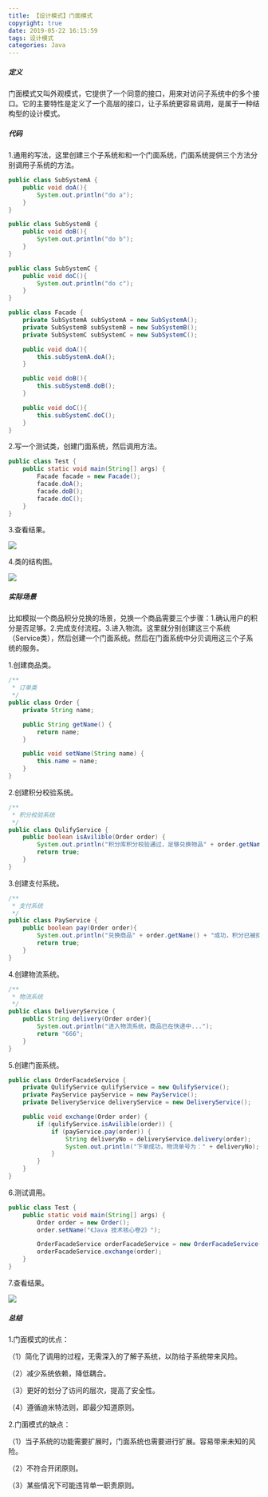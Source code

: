 ```yaml
---
title: 【设计模式】门面模式
copyright: true
date: 2019-05-22 16:15:59
tags: 设计模式
categories: Java
---
```


##### 定义

​	门面模式又叫外观模式，它提供了一个同意的接口，用来对访问子系统中的多个接口。它的主要特性是定义了一个高层的接口，让子系统更容易调用，是属于一种结构型的设计模式。

##### 代码

 1.通用的写法，这里创建三个子系统和和一个门面系统，门面系统提供三个方法分别调用子系统的方法。

```java
public class SubSystemA {
    public void doA(){
        System.out.println("do a");
    }
}
```

<!-- more -->

```java
public class SubSystemB {
    public void doB(){
        System.out.println("do b");
    }
}
```

```java
public class SubSystemC {
    public void doC(){
        System.out.println("do c");
    }
}
```

```java
public class Facade {
    private SubSystemA subSystemA = new SubSystemA();
    private SubSystemB subSystemB = new SubSystemB();
    private SubSystemC subSystemC = new SubSystemC();

    public void doA(){
        this.subSystemA.doA();
    }

    public void doB(){
        this.subSystemB.doB();
    }

    public void doC(){
        this.subSystemC.doC();
    }
}
```

2.写一个测试类，创建门面系统，然后调用方法。

```java
public class Test {
    public static void main(String[] args) {
        Facade facade = new Facade();
        facade.doA();
        facade.doB();
        facade.doC();
    }
}
```

3.查看结果。

![](https://img-blog.csdnimg.cn/20200403105801413.jpg)

4.类的结构图。

![](https://img-blog.csdnimg.cn/20200403110106161.png?x-oss-process=image/watermark,type_ZmFuZ3poZW5naGVpdGk,shadow_10,text_aHR0cHM6Ly9ibG9nLmNzZG4ubmV0L3poYW50aWFubHVu,size_16,color_FFFFFF,t_70)

##### 实际场景

​	比如模拟一个商品积分兑换的场景，兑换一个商品需要三个步骤：1.确认用户的积分是否足够。2.完成支付流程。3.进入物流。这里就分别创建这三个系统（Service类），然后创建一个门面系统。然后在门面系统中分贝调用这三个子系统的服务。

1.创建商品类。

```java
/**
 * 订单类
 */
public class Order {
    private String name;

    public String getName() {
        return name;
    }

    public void setName(String name) {
        this.name = name;
    }
}
```

 2.创建积分校验系统。

```java
/**
 * 积分校验系统
 */
public class QulifyService {
    public boolean isAvilible(Order order) {
        System.out.println("积分库积分校验通过，足够兑换物品" + order.getName());
        return true;
    }
}
```

 3.创建支付系统。

```java
/**
 * 支付系统
 */
public class PayService {
    public boolean pay(Order order){
        System.out.println("兑换商品" + order.getName() + "成功，积分已被扣除");
        return true;
    }
}
```

4.创建物流系统。

```java
/**
 * 物流系统
 */
public class DeliveryService {
    public String delivery(Order order){
        System.out.println("进入物流系统，商品已在快递中...");
        return "666";
    }
}
```

5.创建门面系统。

```java
public class OrderFacadeService {
    private QulifyService qulifyService = new QulifyService();
    private PayService payService = new PayService();
    private DeliveryService deliveryService = new DeliveryService();

    public void exchange(Order order) {
        if (qulifyService.isAvilible(order)) {
            if (payService.pay(order)) {
                String deliveryNo = deliveryService.delivery(order);
                System.out.println("下单成功，物流单号为：" + deliveryNo);
            }
        }
    }
}
```

 6.测试调用。

```java
public class Test {
    public static void main(String[] args) {
        Order order = new Order();
        order.setName("《Java 技术核心卷2》");

        OrderFacadeService orderFacadeService = new OrderFacadeService();
        orderFacadeService.exchange(order);
    }
}
```

7.查看结果。

![](https://img-blog.csdnimg.cn/20200403111025138.jpg)

##### 总结

1.门面模式的优点：

   （1）简化了调用的过程，无需深入的了解子系统，以防给子系统带来风险。

   （2）减少系统依赖，降低耦合。

   （3）更好的划分了访问的层次，提高了安全性。

   （4）遵循迪米特法则，即最少知道原则。

2.门面模式的缺点：

   （1）当子系统的功能需要扩展时，门面系统也需要进行扩展。容易带来未知的风险。

   （2）不符合开闭原则。

   （3）某些情况下可能违背单一职责原则。